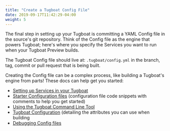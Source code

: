 ```yaml
---
title: "Create a Tugboat Config File"
date: 2019-09-17T11:42:29-04:00
weight: 5
---
```


The final step in setting up your Tugboat is committing a YAML Config file in the source's git repository. Think of the
Config file as the engine that powers Tugboat; here's where you specify the Services you want to run when your Tugboat
Preview builds.

The Tugboat Config file should live at: `.tugboat/config.yml` in the branch, tag, commit or pull request that is being
built.

Creating the Config file can be a complex process, like building a Tugboat's engine from parts! These docs can help get
you started:

- [Setting up Services in your Tugboat](/setting-up-services/)
- [Starter Configuration files](/starter-configs/) (configuration file code snippets with comments to help you get
  started)
- [Using the Tugboat Command Line Tool](/tugboat-cli/)
- [Tugboat Configuration](/reference/tugboat-configuration/) (detailing the attributes you can use when building
- [Debugging Config files](/troubleshooting/debug-config-file/)
